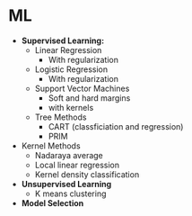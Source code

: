 # ML


* **Supervised Learning:**
  * Linear Regression
    * With regularization
  * Logistic Regression
    * With regularization
  * Support Vector Machines
    * Soft and hard margins
    * with kernels
  * Tree Methods
    * CART (classficiation and regression)
    * PRIM
* Kernel Methods
  * Nadaraya average
  * Local linear regression
  * Kernel density classification
* **Unsupervised Learning**
  * K means clustering
* **Model Selection**

